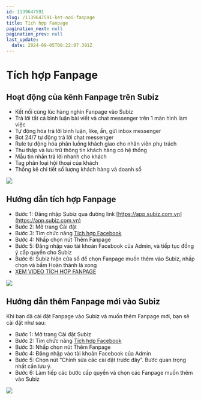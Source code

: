 ```yaml
---
id: 1139647591
slug: /1139647591-ket-noi-fanpage
title: Tích hợp Fanpage
pagination_next: null
pagination_prev: null
last_update:
  date: 2024-09-05T08:22:07.391Z
---
```


# Tích hợp Fanpage





## Hoạt động của kênh Fanpage trên Subiz




- Kết nối cùng lúc hàng nghìn Fanpage vào Subiz
- Trả lời tất cả bình luận bài viết và chat messenger trên 1 màn hình làm việc
- Tự động hóa trả lời bình luận, like, ẩn, gửi inbox messenger
- Bot 24/7 tự động trả lời chat messenger
- Rule tự động hóa phân luồng khách giao cho nhân viên phụ trách
- Thu thập và lưu trữ thông tin khách hàng có hệ thống
- Mẫu tin nhắn trả lời nhanh cho khách
- Tag phân loại hội thoại của khách
- Thống kê chi tiết số lượng khách hàng và doanh số




![](https://vcdn.subiz-cdn.com/file/fisgdfijjqwtqeviofpn_acpxkgumifuoofoosble/unnamed.png)

## Hướng dẫn tích hợp Fanpage 


- Bước 1: Đăng nhập Subiz qua đường link [https://app.subiz.com.vn](https://app.subiz.com.vn)
- Bước 2: Mở trang Cài đặt
- Bước 3: Tìm chức năng [Tích hợp Facebook](https://app.subiz.com.vn/settings/messenger)
- Bước 4: Nhấp chọn nút Thêm Fanpage
- Bước 5: Đăng nhập vào tài khoản Facebook của Admin, và tiếp tục đồng ý cấp quyền cho Subiz
- Bước 6: Subiz hiện cửa sổ để chọn Fanpage muốn thêm vào Subiz, nhấp chọn và bấm Hoàn thành là xong
- [XEM VIDEO TÍCH HỢP FANPAGE](https://www.youtube.com/watch?v=XkAFJFvsUbA)




![](https://vcdn.subiz-cdn.com/file/fisgdfijpyphwaunuqrp_acpxkgumifuoofoosble/unnamed.png)

## Hướng dẫn thêm Fanpage mới vào Subiz


Khi bạn đã cài đặt Fanpage vào Subiz và muốn thêm Fanpage mới, bạn sẽ cài đặt như sau:

- Bước 1: Mở trang Cài đặt Subiz
- Bước 2: Tìm chức năng [Tích hợp Facebook](https://app.subiz.com.vn/settings/messenger)
- Bước 3: Nhấp chọn nút Thêm Fanpage
- Bước 4: Đăng nhập vào tài khoản Facebook của Admin
- Bước 5: Chọn nút “Chỉnh sửa các cài đặt trước đây”. Bước quan trọng nhất cần lưu ý.
- Bước 6: Làm tiếp các bước cấp quyền và chọn các Fanpage muốn thêm vào Subiz




![](https://vcdn.subiz-cdn.com/file/fisgdfijtlnvrspjnfin_acpxkgumifuoofoosble/unnamed.png)